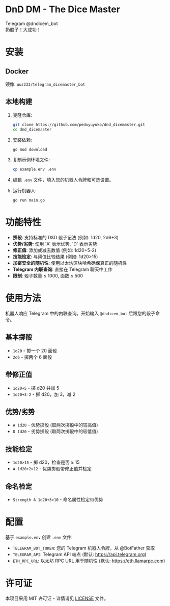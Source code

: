 # DnD DM - The Dice Master
Telegram @dndicem_bot  
扔骰子！大成功！

# 安装

## Docker

镜像: ``uuz233/telegram_dicemaster_bot``

## 本地构建

1. 克隆仓库:
   ```bash
   git clone https://github.com/pedxyuyuko/dnd_dicemaster.git
   cd dnd_dicemaster
   ```

2. 安装依赖:
   ```bash
   go mod download
   ```

3. 复制示例环境文件:
   ```bash
   cp example.env .env
   ```

4. 编辑 `.env` 文件，填入您的机器人令牌和可选设置。

5. 运行机器人:
   ```bash
   go run main.go
   ```

# 功能特性

- **掷骰**: 支持标准的 D&D 骰子记法 (例如: 1d20, 2d6+3)
- **优势/劣势**: 使用 'A' 表示优势, 'D' 表示劣势
- **修正值**: 添加或减去数值 (例如: 1d20+5-2)
- **技能检定**: 与阈值比较结果 (例如: 1d20>15)
- **加密安全的随机性**: 使用以太坊区块哈希确保真正的随机性
- **Telegram 内联查询**: 直接在 Telegram 聊天中工作
- **限制**: 骰子数量 ≤ 1000, 面数 ≤ 500

# 使用方法

机器人响应 Telegram 中的内联查询。开始输入 `@dndicem_bot` 后跟您的骰子命令。

## 基本掷骰
- `1d20` - 掷一个 20 面骰
- `2d6` - 掷两个 6 面骰

## 带修正值
- `1d20+5` - 掷 d20 并加 5
- `1d20+3-2` - 掷 d20，加 3，减 2

## 优势/劣势
- `A 1d20` - 优势掷骰 (取两次掷骰中的较高值)
- `D 1d20` - 劣势掷骰 (取两次掷骰中的较低值)

## 技能检定
- `1d20>15` - 掷 d20，检查是否 ≥ 15
- `A 1d20+2>12` - 优势掷骰带修正值并检定

## 命名检定
- `Strength A 1d20+3>10` - 命名属性检定带优势

# 配置

基于 `example.env` 创建 `.env` 文件:

- `TELEGRAM_BOT_TOKEN`: 您的 Telegram 机器人令牌，从 @BotFather 获取
- `TELEGRAM_API`: Telegram API 端点 (默认: https://api.telegram.org)
- `ETH_RPC_URL`: 以太坊 RPC URL 用于随机性 (默认: https://eth.llamarpc.com)

# 许可证

本项目采用 MIT 许可证 - 详情请见 [LICENSE](LICENSE) 文件。
